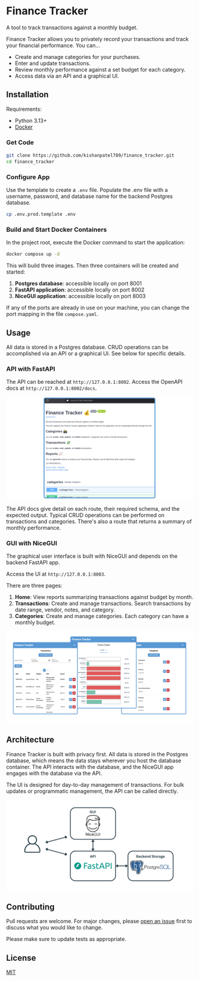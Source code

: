 # Finance Tracker

A tool to track transactions against a monthly budget.

Finance Tracker allows you to privately record your transactions and track your financial performance. You can...

- Create and manage categories for your purchases.
- Enter and update transactions.
- Review monthly performance against a set budget for each category.
- Access data via an API and a graphical UI.


## Installation

Requirements:

- Python 3.13+
- [Docker](https://docs.docker.com/engine/install/)

### Get Code

```bash
git clone https://github.com/kishanpatel789/finance_tracker.git
cd finance_tracker
```

### Configure App
Use the template to create a `.env` file. Populate the .env file with a username, password, and database name for the backend Postgres database.

```bash
cp .env.prod.template .env
```

### Build and Start Docker Containers
In the project root, execute the Docker command to start the application:

```bash
docker compose up -d
```

This will build three images. Then three containers will be created and started:

1. **Postgres database**: accessible locally on port 8001
2. **FastAPI application**: accessible locally on port 8002
3. **NiceGUI application**: accessible locally on port 8003

If any of the ports are already in use on your machine, you can change the port mapping in the file `compose.yaml`.

## Usage

All data is stored in a Postgres database. CRUD operations can be accomplished via an API or a graphical UI. See below for specific details.

### API with FastAPI

The API can be reached at `http://127.0.0.1:8002`. Access the OpenAPI docs at `http://127.0.0.1:8002/docs`.

![FastAPI OpenAPI Docs](./images/ScreenshotFastAPI.png)

The API docs give detail on each route, their required schema, and the expected output. Typical CRUD operations can be performed on transactions and categories. There's also a route that returns a summary of monthly performance.

### GUI with NiceGUI

The graphical user interface is built with NiceGUI and depends on the backend FastAPI app.

Access the UI at `http://127.0.0.1:8003`.

There are three pages:

1. **Home**: View reports summarizing transactions against budget by month.
2. **Transactions**: Create and manage transactions. Search transactions by date range, vendor, notes, and category.
3. **Categories**: Create and manage categories. Each category can have a monthly budget.

![NiceGUI Samples](./images/ScreenshotNiceGUI.png)

## Architecture

Finance Tracker is built with privacy first. All data is stored in the Postgres database, which means the data stays wherever you host the database container. The API interacts with the database, and the NiceGUI app engages with the database via the API.

The UI is designed for day-to-day management of transactions. For bulk updates or programmatic management, the API can be called directly.

![Finance Tracker Architecture](./images/ArchitectureFinanceTracker.png)

## Contributing

Pull requests are welcome. For major changes, please [open an issue](https://github.com/kishanpatel789/finance_tracker/issues) first to discuss what you would like to change.

Please make sure to update tests as appropriate.

## License

[MIT](https://choosealicense.com/licenses/mit/)
